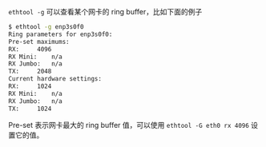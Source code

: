 `ethtool -g` 可以查看某个网卡的 ring buffer，比如下面的例子

```bash
$ ethtool -g enp3s0f0
Ring parameters for enp3s0f0:
Pre-set maximums:
RX:		4096
RX Mini:	n/a
RX Jumbo:	n/a
TX:		2048
Current hardware settings:
RX:		1024
RX Mini:	n/a
RX Jumbo:	n/a
TX:		1024
```

Pre-set 表示网卡最大的 ring buffer 值，可以使用 `ethtool -G eth0 rx 4096` 设置它的值。